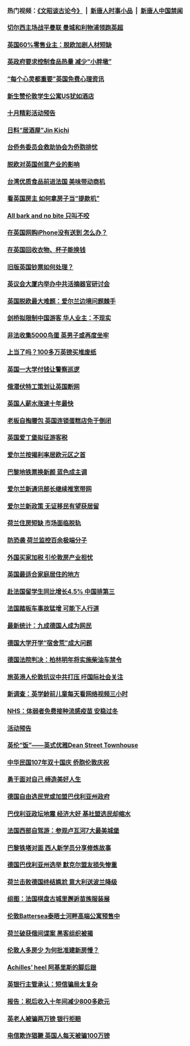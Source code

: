 #### 热门视频：[《文昭谈古论今》](https://github.com/gfw-breaker/wenzhao/blob/master/README.md?t=10220333) &nbsp;|&nbsp; [新唐人时事小品](https://github.com/gfw-breaker/ntdtv-comedy/blob/master/README.md?t=10220333) &nbsp;|&nbsp; [新唐人中国禁闻](https://github.com/gfw-breaker/ntdtv-news/blob/master/README.md?t=10220333)

#### [切尔西主场战平曼联 曼城和利物浦领跑英超](../pages/nsc974/n10799387.md?t=10220333) 

#### [英国60%零售业主：脱欧加剧人材短缺](../pages/nsc974/n10798814.md?t=10220333) 

#### [英政府要求控制食品热量 减少“小胖墩”](../pages/nsc974/n10798915.md?t=10220333) 

#### [“每个心灵都重要”英国免费心理资讯](../pages/nsc974/n10798906.md?t=10220333) 

#### [新生赞伦敦学生公寓US犹如酒店](../pages/nsc974/n10798881.md?t=10220333) 

#### [十月精彩活动预告](../pages/nsc974/n10798869.md?t=10220333) 

#### [日料“居酒屋”Jin Kichi](../pages/nsc974/n10798856.md?t=10220333) 

#### [台侨务委员会救助协会为侨胞排忧](../pages/nsc974/n10798830.md?t=10220333) 

#### [脱欧对英国创意产业的影响](../pages/nsc974/n10798806.md?t=10220333) 

#### [台湾优质食品前进法国 美味带动商机](../pages/nsc974/n10796380.md?t=10220333) 

#### [看英国房主 如何拿房子当“提款机”](../pages/nsc974/n10795639.md?t=10220333) 

#### [All bark and no bite 只叫不咬](../pages/nsc974/n10795626.md?t=10220333) 

#### [在英国网购iPhone没有送到 怎么办？](../pages/nsc974/n10795611.md?t=10220333) 

#### [在英国回收衣物、杯子能换钱](../pages/nsc974/n10795600.md?t=10220333) 

#### [旧版英国钞票如何处理？](../pages/nsc974/n10795574.md?t=10220333) 

#### [英议会大厦内举办中共活摘器官研讨会](../pages/nsc974/n10795559.md?t=10220333) 

#### [英国脱欧最大难题：爱尔兰边境问题棘手](../pages/nsc974/n10793065.md?t=10220333) 

#### [剑桥拟限制中国游客 华人业主：不现实](../pages/nsc974/n10793028.md?t=10220333) 

#### [非法收集5000鸟蛋 英男子或再度坐牢](../pages/nsc974/n10793168.md?t=10220333) 

#### [上当了吗？100多万英镑买堆废纸](../pages/nsc974/n10793153.md?t=10220333) 

#### [英国一大学付钱让警察巡逻](../pages/nsc974/n10793144.md?t=10220333) 

#### [俄潜伏特工策划让英国断网](../pages/nsc974/n10793138.md?t=10220333) 

#### [英国人薪水涨速十年最快](../pages/nsc974/n10793134.md?t=10220333) 

#### [老板自掏腰包 英国连锁蛋糕店免于倒闭](../pages/nsc974/n10793123.md?t=10220333) 

#### [英国爱丁堡拟征游客税](../pages/nsc974/n10793043.md?t=10220333) 

#### [爱尔兰按揭利率居欧元区之首](../pages/nsc974/n10792636.md?t=10220333) 

#### [巴黎地铁票换新颜 蓝色成主调](../pages/nsc974/n10792539.md?t=10220333) 

#### [爱尔兰新通讯部长继续推宽带网](../pages/nsc974/n10792470.md?t=10220333) 

#### [爱尔兰新政策 无证移民有望获居留](../pages/nsc974/n10792193.md?t=10220333) 

#### [荷兰住房短缺 市场面临脱轨](../pages/nsc974/n10792107.md?t=10220333) 

#### [防恐袭 荷兰监控百余极端分子](../pages/nsc974/n10792022.md?t=10220333) 

#### [外国买家加税 引伦敦房产业担忧](../pages/nsc974/n10790977.md?t=10220333) 

#### [英国最适合家庭居住的地方](../pages/nsc974/n10790961.md?t=10220333) 

#### [赴法国留学生同比增长4.5% 中国排第三](../pages/nsc974/n10790702.md?t=10220333) 

#### [法国踏板车事故猛增 可能下人行道](../pages/nsc974/n10790752.md?t=10220333) 

#### [最新统计：九成德国人成为网民](../pages/nsc974/n10789368.md?t=10220333) 

#### [德国大学开学“宿舍荒”成大问题](../pages/nsc974/n10789287.md?t=10220333) 

#### [德国法院判决：柏林明年将实施柴油车禁令](../pages/nsc974/n10788104.md?t=10220333) 

#### [旅英港人伦敦抗议中共打压 吁国际社会关注](../pages/nsc974/n10788264.md?t=10220333) 

#### [新调查：英学龄前儿童每天看网络视频三小时](../pages/nsc974/n10788331.md?t=10220333) 

#### [NHS：体弱者免费接种流感疫苗 安稳过冬](../pages/nsc974/n10788326.md?t=10220333) 

#### [活动预告](../pages/nsc974/n10788321.md?t=10220333) 

#### [英伦“饭”——英式优雅Dean Street Townhouse](../pages/nsc974/n10788313.md?t=10220333) 

#### [中华民国107年双十国庆 侨胞伦敦庆祝](../pages/nsc974/n10788304.md?t=10220333) 

#### [勇于面对自己 缔造美好人生](../pages/nsc974/n10788275.md?t=10220333) 

#### [德国自由选民党或加盟巴伐利亚州政府](../pages/nsc974/n10788073.md?t=10220333) 

#### [巴伐利亚政坛地震  经济大好 基社盟选民却缩水](../pages/nsc974/n10787951.md?t=10220333) 

#### [法国西部自驾游：参观卢瓦河7大最美城堡](../pages/nsc974/n10760218.md?t=10220333) 

#### [巴黎铁塔对面 西人新学员分享修炼故事](../pages/nsc974/n10786939.md?t=10220333) 

#### [德国巴伐利亚州选举 默克尔盟友损失惨重](../pages/nsc974/n10783385.md?t=10220333) 

#### [荷兰击败德国终结尴尬 意大利送波兰降级](../pages/nsc974/n10783771.md?t=10220333) 

#### [组图：法国棋盘古城里邂逅苗族服装展](../pages/nsc974/n10781596.md?t=10220333) 

#### [伦敦Battersea泰晤士河畔高端公寓预售中](../pages/nsc974/n10780029.md?t=10220333) 

#### [荷兰破获俄间谍案 黑客组织被揭](../pages/nsc974/n10779265.md?t=10220333) 

#### [伦敦人多房少 为何批准建新房慢？](../pages/nsc974/n10779376.md?t=10220333) 

#### [Achilles’ heel 阿基里斯的脚后跟](../pages/nsc974/n10779364.md?t=10220333) 

#### [英银行主管承认：短信骗局太复杂](../pages/nsc974/n10779357.md?t=10220333) 

#### [报告：税后收入十年间减少800多欧元](../pages/nsc974/n10779342.md?t=10220333) 

#### [英老人被骗两万镑 银行拒赔](../pages/nsc974/n10779353.md?t=10220333) 

#### [电信欺诈猖獗 英国人每天被骗100万镑](../pages/nsc974/n10779322.md?t=10220333) 

